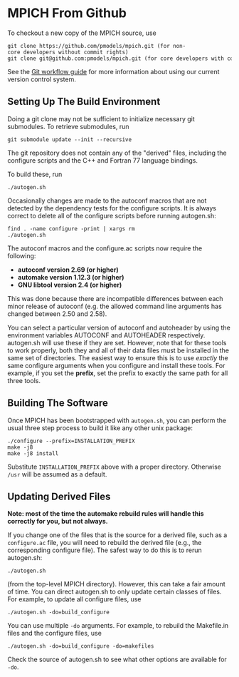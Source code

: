 # MPICH From Github

To checkout a new copy of the MPICH source, use

```
git clone https://github.com/pmodels/mpich.git (for non-core developers without commit rights)
git clone git@github.com:pmodels/mpich.git (for core developers with commit rights)
```

See the [Git workflow guide](Git_Workflow.md) for more information about using
our current version control system.

## Setting Up The Build Environment

Doing a git clone may not be sufficient to initialize necessary git
submodules. To retrieve submodules, run

`git submodule update --init --recursive`

The git repository does not contain any of the "derived" files,
including the configure scripts and the C++ and Fortran 77 language
bindings.

To build these, run

`./autogen.sh`

Occasionally changes are made to the autoconf macros that are not
detected by the dependency tests for the configure scripts. It is always
correct to delete all of the configure scripts before running
autogen.sh:

```
find . -name configure -print | xargs rm
./autogen.sh
```

The autoconf macros and the configure.ac scripts now require the
following:

  - **autoconf version 2.69 (or higher)**
  - **automake version 1.12.3 (or higher)**
  - **GNU libtool version 2.4 (or higher)**

This was done because there are incompatible differences between each
minor release of autoconf (e.g. the allowed command line arguments has
changed between 2.50 and 2.58).

You can select a particular version of autoconf and autoheader by using
the environment variables AUTOCONF and AUTOHEADER respectively.
autogen.sh will use these if they are set. However, note that for these
tools to work properly, both they and all of their data files must be
installed in the same set of directories. The easiest way to ensure this
is to use *exactly* the same configure arguments when you configure and
install these tools. For example, if you set the **prefix**, set the
prefix to exactly the same path for all three tools.

## Building The Software

Once MPICH has been bootstrapped with `autogen.sh`, you can perform the
usual three step process to build it like any other unix package:

```
./configure --prefix=INSTALLATION_PREFIX
make -j8
make -j8 install
```

Substitute `INSTALLATION_PREFIX` above with a proper directory. 
Otherwise `/usr` will be assumed as a default.

## Updating Derived Files

**Note: most of the time the automake rebuild rules will handle this
correctly for you, but not always.**

If you change one of the files that is the source for a derived file,
such as a `configure.ac` file, you will need to rebuild the derived file
(e.g., the corresponding configure file). The safest way to do this is
to rerun autogen.sh:

`./autogen.sh`

(from the top-level MPICH directory). However, this can take a fair
amount of time. You can direct autogen.sh to only update certain classes
of files. For example, to update all configure files, use

`./autogen.sh -do=build_configure`

You can use multiple `-do` arguments. For example, to rebuild the
Makefile.in files and the configure files, use

`./autogen.sh -do=build_configure -do=makefiles`

Check the source of autogen.sh to see what other options are available
for `-do`.
